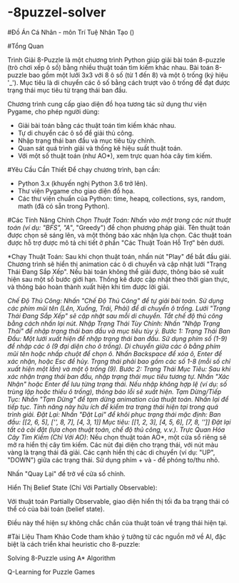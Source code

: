 # -8puzzel-solver

#Đồ Án Cá Nhân - môn Trí Tuệ Nhân Tạo ()

#Tổng Quan

Trình Giải 8-Puzzle là một chương trình Python giúp giải bài toán 8-puzzle (trò chơi xếp ô số) bằng nhiều thuật toán tìm kiếm khác nhau. Bài toán 8-puzzle bao gồm một lưới 3x3 với 8 ô số (từ 1 đến 8) và một ô trống (ký hiệu '_'). Mục tiêu là di chuyển các ô số bằng cách trượt vào ô trống để đạt được trạng thái mục tiêu từ trạng thái ban đầu.

Chương trình cung cấp giao diện đồ họa tương tác sử dụng thư viện Pygame, cho phép người dùng:
- Giải bài toán bằng các thuật toán tìm kiếm khác nhau.
- Tự di chuyển các ô số để giải thủ công.
- Nhập trạng thái ban đầu và mục tiêu tùy chỉnh.
- Quan sát quá trình giải và thống kê hiệu suất thuật toán.
- Với một số thuật toán (như AO*), xem trực quan hóa cây tìm kiếm.

#Yêu Cầu Cần Thiết
Để chạy chương trình, bạn cần:
- Python 3.x (khuyến nghị Python 3.6 trở lên).
- Thư viện Pygame cho giao diện đồ họa.
- Các thư viện chuẩn của Python: time, heapq, collections, sys, random, math (đã có sẵn trong Python).

#Các Tính Năng Chính
*Chọn Thuật Toán:
Nhấn vào một trong các nút thuật toán (ví dụ: "BFS", "A*", "Greedy") để chọn phương pháp giải.
Tên thuật toán được chọn sẽ sáng lên, và một thông báo xác nhận lựa chọn.
Các thuật toán được hỗ trợ được mô tả chi tiết ở phần "Các Thuật Toán Hỗ Trợ" bên dưới.

*Chạy Thuật Toán:
Sau khi chọn thuật toán, nhấn nút "Play" để bắt đầu giải.
Chương trình sẽ hiển thị animation các ô di chuyển và cập nhật lưới "Trạng Thái Đang Sắp Xếp".
Nếu bài toán không thể giải được, thông báo sẽ xuất hiện sau một số bước giới hạn.
Thống kê được cập nhật theo thời gian thực, và thông báo hoàn thành xuất hiện khi tìm được lời giải.

*Chế Độ Thủ Công:
Nhấn "Chế Độ Thủ Công" để tự giải bài toán.
Sử dụng các phím mũi tên (Lên, Xuống, Trái, Phải) để di chuyển ô trống.
Lưới "Trạng Thái Đang Sắp Xếp" sẽ cập nhật sau mỗi di chuyển.
Tắt chế độ thủ công bằng cách nhấn lại nút.
Nhập Trạng Thái Tùy Chỉnh:
Nhấn "Nhập Trạng Thái" để nhập trạng thái ban đầu và mục tiêu tùy ý.
Bước 1: Trạng Thái Ban Đầu:
Một lưới xuất hiện để nhập trạng thái ban đầu.
Sử dụng phím số (1-9) để nhập các ô (9 đại diện cho ô trống).
Di chuyển giữa các ô bằng phím mũi tên hoặc nhấp chuột để chọn ô.
Nhấn Backspace để xóa ô, Enter để xác nhận, hoặc Esc để hủy.
Trạng thái phải bao gồm các số 1-8 (mỗi số chỉ xuất hiện một lần) và một ô trống (9).
Bước 2: Trạng Thái Mục Tiêu:
Sau khi xác nhận trạng thái ban đầu, nhập trạng thái mục tiêu tương tự.
Nhấn "Xác Nhận" hoặc Enter để lưu từng trạng thái.
Nếu nhập không hợp lệ (ví dụ: số trùng lặp hoặc thiếu ô trống), thông báo lỗi sẽ xuất hiện.
Tạm Dừng/Tiếp Tục:
Nhấn "Tạm Dừng" để tạm dừng animation của thuật toán.
Nhấn lại để tiếp tục.
Tính năng này hữu ích để kiểm tra trạng thái hiện tại trong quá trình giải.
Đặt Lại:
Nhấn "Đặt Lại" để khôi phục trạng thái mặc định:
Ban đầu: [[2, 6, 5], ['_', 8, 7], [4, 3, 1]]
Mục tiêu: [[1, 2, 3], [4, 5, 6], [7, 8, '_']]
Đặt lại tất cả cài đặt (lựa chọn thuật toán, chế độ thủ công, v.v.).
Trực Quan Hóa Cây Tìm Kiếm (Chỉ Với AO)*:
Nếu chọn thuật toán AO*, một cửa sổ riêng sẽ mở ra hiển thị cây tìm kiếm.
Các nút đại diện cho trạng thái, với nút màu vàng là trạng thái đã giải.
Các cạnh hiển thị các di chuyển (ví dụ: "UP", "DOWN") giữa các trạng thái.
Sử dụng phím + và - để phóng to/thu nhỏ.

Nhấn "Quay Lại" để trở về cửa sổ chính.

Hiển Thị Belief State (Chỉ Với Partially Observable):

Với thuật toán Partially Observable, giao diện hiển thị tối đa ba trạng thái có thể có của bài toán (belief state).

Điều này thể hiện sự không chắc chắn của thuật toán về trạng thái hiện tại.

#Tài Liệu Tham Khảo
Code tham khảo ý tưởng từ các nguồn mở về AI, đặc biệt là cách triển khai heuristic cho 8-puzzle:

Solving 8-Puzzle using A* Algorithm

Q-Learning for Puzzle Games
